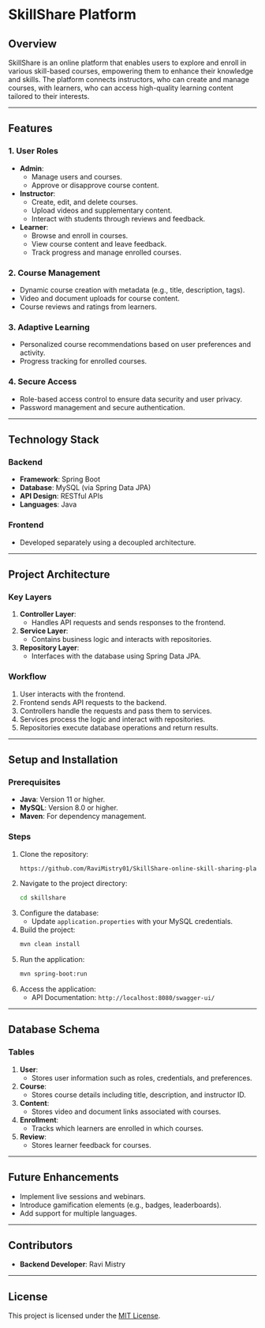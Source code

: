 # SkillShare Platform

## Overview
SkillShare is an online platform that enables users to explore and enroll in various skill-based courses, empowering them to enhance their knowledge and skills. The platform connects instructors, who can create and manage courses, with learners, who can access high-quality learning content tailored to their interests.

---

## Features

### 1. User Roles
- **Admin**:
  - Manage users and courses.
  - Approve or disapprove course content.
- **Instructor**:
  - Create, edit, and delete courses.
  - Upload videos and supplementary content.
  - Interact with students through reviews and feedback.
- **Learner**:
  - Browse and enroll in courses.
  - View course content and leave feedback.
  - Track progress and manage enrolled courses.

### 2. Course Management
- Dynamic course creation with metadata (e.g., title, description, tags).
- Video and document uploads for course content.
- Course reviews and ratings from learners.

### 3. Adaptive Learning
- Personalized course recommendations based on user preferences and activity.
- Progress tracking for enrolled courses.

### 4. Secure Access
- Role-based access control to ensure data security and user privacy.
- Password management and secure authentication.

---

## Technology Stack

### Backend
- **Framework**: Spring Boot
- **Database**: MySQL (via Spring Data JPA)
- **API Design**: RESTful APIs
- **Languages**: Java

### Frontend
- Developed separately using a decoupled architecture.

---

## Project Architecture

### Key Layers
1. **Controller Layer**:
   - Handles API requests and sends responses to the frontend.
2. **Service Layer**:
   - Contains business logic and interacts with repositories.
3. **Repository Layer**:
   - Interfaces with the database using Spring Data JPA.

### Workflow
1. User interacts with the frontend.
2. Frontend sends API requests to the backend.
3. Controllers handle the requests and pass them to services.
4. Services process the logic and interact with repositories.
5. Repositories execute database operations and return results.

---

## Setup and Installation

### Prerequisites
- **Java**: Version 11 or higher.
- **MySQL**: Version 8.0 or higher.
- **Maven**: For dependency management.

### Steps
1. Clone the repository:
   ```bash
   https://github.com/RaviMistry01/SkillShare-online-skill-sharing-platform.git
   ```
2. Navigate to the project directory:
   ```bash
   cd skillshare
   ```
3. Configure the database:
   - Update `application.properties` with your MySQL credentials.
4. Build the project:
   ```bash
   mvn clean install
   ```
5. Run the application:
   ```bash
   mvn spring-boot:run
   ```
6. Access the application:
   - API Documentation: `http://localhost:8080/swagger-ui/`

---

## Database Schema

### Tables
1. **User**:
   - Stores user information such as roles, credentials, and preferences.
2. **Course**:
   - Stores course details including title, description, and instructor ID.
3. **Content**:
   - Stores video and document links associated with courses.
4. **Enrollment**:
   - Tracks which learners are enrolled in which courses.
5. **Review**:
   - Stores learner feedback for courses.

---

## Future Enhancements
- Implement live sessions and webinars.
- Introduce gamification elements (e.g., badges, leaderboards).
- Add support for multiple languages.

---

## Contributors
- **Backend Developer**: Ravi Mistry


---

## License
This project is licensed under the [MIT License](LICENSE).

